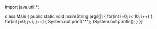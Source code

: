import java.util.*;

class Main {
    public static void main(String args[]) {
        for(int i=0; i< 10; i++) {
            for(int j=0; j< i; j++) {
                System.out.print("*");
        }System.out.println();
    }
}}  
